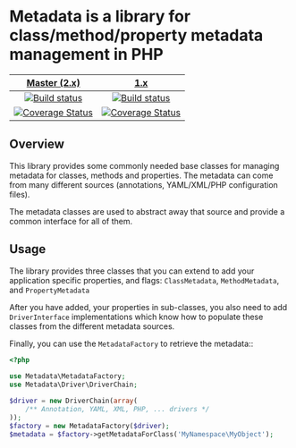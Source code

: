 Metadata is a library for class/method/property metadata management in PHP
==========================================================================

| [Master (2.x)][Master] | [1.x][1.x] |
|:----------------:|:----------:|
| [![Build status][Master image]][Master] | [![Build status][1.x image]][1.x] |
| [![Coverage Status][Master coverage image]][Master coverage] | [![Coverage Status][1.x coverage image]][1.x coverage] |

Overview
--------

This library provides some commonly needed base classes for managing metadata for classes, methods and properties. The
metadata can come from many different sources (annotations, YAML/XML/PHP configuration files).

The metadata classes are used to abstract away that source and provide a common interface for all of them.

Usage
-----

The library provides three classes that you can extend to add your application specific properties, and
flags: ``ClassMetadata``, ``MethodMetadata``, and
``PropertyMetadata``

After you have added, your properties in sub-classes, you also need to add
``DriverInterface`` implementations which know how to populate these classes from the different metadata sources.

Finally, you can use the ``MetadataFactory`` to retrieve the metadata::

```php
<?php
    
use Metadata\MetadataFactory;
use Metadata\Driver\DriverChain;

$driver = new DriverChain(array(
    /** Annotation, YAML, XML, PHP, ... drivers */
));
$factory = new MetadataFactory($driver);
$metadata = $factory->getMetadataForClass('MyNamespace\MyObject');
```  

[Master image]: https://img.shields.io/travis/schmittjoh/metadata/master.svg?style=flat-square

[Master]: https://travis-ci.org/schmittjoh/metadata

[Master coverage image]: https://img.shields.io/scrutinizer/coverage/g/schmittjoh/metadata/master.svg?style=flat-square

[Master coverage]: https://scrutinizer-ci.com/g/schmittjoh/metadata/?branch=master

[1.x image]: https://img.shields.io/travis/schmittjoh/metadata/1.x.svg?style=flat-square

[1.x]: https://github.com/schmittjoh/metadata/tree/1.x

[1.x coverage image]: https://img.shields.io/scrutinizer/coverage/g/schmittjoh/metadata/1.x.svg?style=flat-square

[1.x coverage]: https://scrutinizer-ci.com/g/schmittjoh/metadata/?branch=1.x
  
